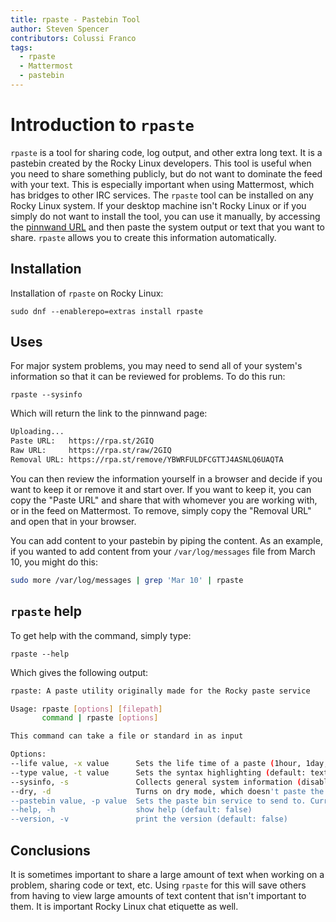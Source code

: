 ```yaml
---
title: rpaste - Pastebin Tool
author: Steven Spencer
contributors: Colussi Franco
tags:
  - rpaste
  - Mattermost
  - pastebin
---
```


# Introduction to `rpaste`

`rpaste` is a tool for sharing code, log output, and other extra long text. It is a pastebin created by the Rocky Linux developers. This tool is useful when you need to share something publicly, but do not want to dominate the feed with your text. This is especially important when using Mattermost, which has bridges to other IRC services. The `rpaste` tool can be installed on any Rocky Linux system. If your desktop machine isn't Rocky Linux or if you simply do not want to install the tool, you can use it manually, by accessing the [pinnwand URL](https://rpa.st) and then paste the system output or text that you want to share. `rpaste` allows you to create this information automatically.

## Installation

Installation of `rpaste` on Rocky Linux:

```
sudo dnf --enablerepo=extras install rpaste
```

## Uses

For major system problems, you may need to send all of your system's information so that it can be reviewed for problems. To do this run:

```
rpaste --sysinfo
```

Which will return the link to the pinnwand page:

```bash
Uploading...
Paste URL:   https://rpa.st/2GIQ
Raw URL:     https://rpa.st/raw/2GIQ
Removal URL: https://rpa.st/remove/YBWRFULDFCGTTJ4ASNLQ6UAQTA
```

You can then review the information yourself in a browser and decide if you want to keep it or remove it and start over. If you want to keep it, you can copy the "Paste URL" and share that with whomever you are working with, or in the feed on Mattermost. To remove, simply copy the "Removal URL" and open that in your browser.

You can add content to your pastebin by piping the content. As an example, if you wanted to add content from your `/var/log/messages` file from March 10, you might do this:

```bash
sudo more /var/log/messages | grep 'Mar 10' | rpaste
```

## `rpaste` help

To get help with the command, simply type:

```
rpaste --help
```

Which gives the following output:

```bash
rpaste: A paste utility originally made for the Rocky paste service

Usage: rpaste [options] [filepath]
       command | rpaste [options]

This command can take a file or standard in as input

Options:
--life value, -x value      Sets the life time of a paste (1hour, 1day, 1week) (default: 1hour)
--type value, -t value      Sets the syntax highlighting (default: text)
--sysinfo, -s               Collects general system information (disables stdin and file input) (default: false)
--dry, -d                   Turns on dry mode, which doesn't paste the output, but shows the data to stdin (default: false)
--pastebin value, -p value  Sets the paste bin service to send to. Current supported: rpaste, fpaste (default: "rpaste")
--help, -h                  show help (default: false)
--version, -v               print the version (default: false)
```

## Conclusions

It is sometimes important to share a large amount of text when working on a problem, sharing code or text, etc. Using `rpaste` for this will save others from having to view large amounts of text content that isn't important to them. It is important Rocky Linux chat etiquette as well.

